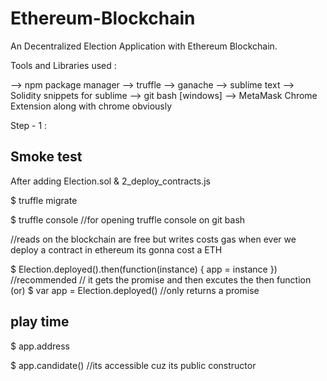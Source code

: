 # Ethereum-Blockchain
An Decentralized Election Application with Ethereum Blockchain.

Tools and Libraries used :

 --> npm package manager
 --> truffle 
 --> ganache
 --> sublime text
 --> Solidity snippets for sublime
 --> git bash [windows]
 --> MetaMask Chrome Extension along with chrome obviously


Step - 1 :

Smoke test 
----------
   After adding Election.sol & 2_deploy_contracts.js 
  
   $ truffle migrate   

   $ truffle console   //for opening truffle console on git bash

   //reads on the blockchain are free but writes costs gas when ever we deploy a contract in ethereum its gonna cost a ETH

   $ Election.deployed().then(function(instance) { app = instance }) 
   //recommended // it gets the promise and then excutes the then function
            (or)
   $ var app = Election.deployed()  //only returns a promise  

   play time
   ---------
   $ app.address
   
   $ app.candidate()  //its accessible cuz its public constructor​
